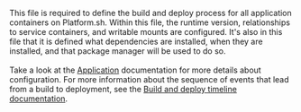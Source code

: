 This file is required to define the build and deploy process for all application containers on Platform.sh. 
Within this file, the runtime version, relationships to service containers, and writable mounts are configured. 
It's also in this file that it is defined what dependencies are installed, when they are installed, and that package manager will be used to do so.<br><br>
Take a look at the [Application](https://docs.platform.sh/configuration/app.html) documentation for more details about configuration. 
For more information about the sequence of events that lead from a build to deployment, see the [Build and deploy timeline documentation](https://docs.platform.sh/overview/build-deploy.html).